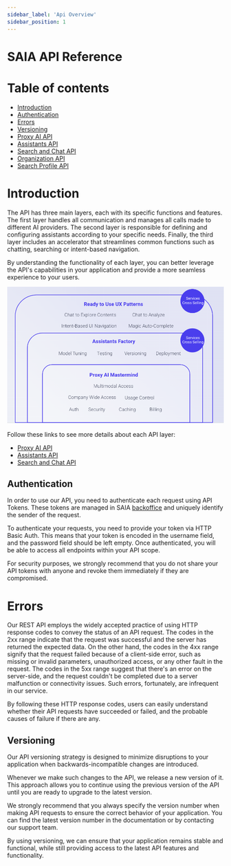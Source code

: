 ```yaml
---
sidebar_label: 'Api Overview'
sidebar_position: 1
---
```


# SAIA API Reference

Table of contents
=================

* [Introduction ](#introduction)
* [Authentication ](#authentication)
* [Errors ](#errors)
* [Versioning ](#versioning)
* [Proxy AI API](../ProxyOverview.md)
* [Assistants API](AssistantsAPI.md)
* [Search and Chat API](SearchAndChatAPI.md)
* [Organization API](OrganizationAPI.md)
* [Search Profile API](SearchProfileAPI.md)


# Introduction
The API has three main layers, each with its specific functions and features. The first layer handles all communication and manages all calls made to different AI providers. The second layer is responsible for defining and configuring assistants according to your specific needs. Finally, the third layer includes an accelerator that streamlines common functions such as chatting, searching or intent-based navigation. 

By understanding the functionality of each layer, you can better leverage the API's capabilities in your application and provide a more seamless experience to your users.

![image](../../assets/images/APIReference.png)

Follow these links to see more details about each API layer:
* [Proxy AI API](../ProxyOverview.md)
* [Assistants API](AssistantsAPI.md)
* [Search and Chat API](SearchAndChatAPI.md)

## Authentication
In order to use our API, you need to authenticate each request using API Tokens. These tokens are managed in SAIA [backoffice](Backoffice.md) and uniquely identify the sender of the request.

To authenticate your requests, you need to provide your token via HTTP Basic Auth. This means that your token is encoded in the username field, and the password field should be left empty. Once authenticated, you will be able to access all endpoints within your API scope.

For security purposes, we strongly recommend that you do not share your API tokens with anyone and revoke them immediately if they are compromised.

# Errors
Our REST API employs the widely accepted practice of using HTTP response codes to convey the status of an API request. The codes in the 2xx range indicate that the request was successful and the server has returned the expected data. On the other hand, the codes in the 4xx range signify that the request failed because of a client-side error, such as missing or invalid parameters, unauthorized access, or any other fault in the request. The codes in the 5xx range suggest that there's an error on the server-side, and the request couldn't be completed due to a server malfunction or connectivity issues. Such errors, fortunately, are infrequent in our service.

By following these HTTP response codes, users can easily understand whether their API requests have succeeded or failed, and the probable causes of failure if there are any.

## Versioning
Our API versioning strategy is designed to minimize disruptions to your application when backwards-incompatible changes are introduced.

Whenever we make such changes to the API, we release a new version of it. This approach allows you to continue using the previous version of the API until you are ready to upgrade to the latest version.

We strongly recommend that you always specify the version number when making API requests to ensure the correct behavior of your application. You can find the latest version number in the documentation or by contacting our support team.

By using versioning, we can ensure that your application remains stable and functional, while still providing access to the latest API features and functionality.
